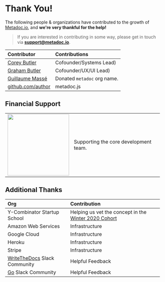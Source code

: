# Thank You!

The following people & organizations have contributed to the growth of [Metadoc.io](https://metadoc.io), and **we're very thankful for the help!**

> If you are interested in contributing in some way, please get in touch via **support@metadoc.io**.

| Contributor | Contributions |
|:-|:-|
| [Corey Butler](https://github.com/coreybutler) | Cofounder/Systems Lead) |
| [Graham Butler](https://github.com/gbdrummer) | Cofounder/UX/UI Lead) |
| [Guillaume Massé](https://github.com/MasseGuillaume) | Donated `metadoc` org name. |
| [github.com/author](https://github.com/author) | metadoc.js |

## Financial Support

<table cellpadding="10" cellspacing="0" border="0">
  <tr>
    <td><a href="https://butlerlogic.com"><img src="https://github.com/coreybutler/staticassets/raw/master/sponsors/butlerlogic_logo.png" width="200px"/></a></td>
    <td>Supporting the core development team.</td>
  </tr>
</table>

## Additional Thanks

| Org | Contribution |
|:-|:-|
| Y-Combinator Startup School | Helping us vet the concept in the [Winter 2020 Cohort](https://www.startupschool.org/companies/metadoc) |
| Amazon Web Services | Infrastructure |
| Google Cloud | Infrastructure |
| Heroku | Infrastructure |
| Stripe | Infrastructure |
| [WriteTheDocs](writethedocs.slack.com) Slack Community | Helpful Feedback |
| [Go](gophers.slack.com) Slack Community | Helpful Feedback |

